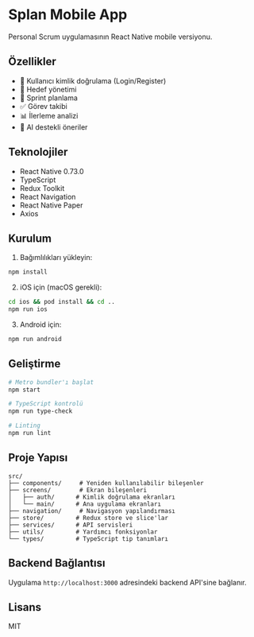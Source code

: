 # Splan Mobile App

Personal Scrum uygulamasının React Native mobile versiyonu.

## Özellikler

- 🔐 Kullanıcı kimlik doğrulama (Login/Register)
- 🎯 Hedef yönetimi
- 🏃 Sprint planlama
- ✅ Görev takibi
- 📊 İlerleme analizi
- 🤖 AI destekli öneriler

## Teknolojiler

- React Native 0.73.0
- TypeScript
- Redux Toolkit
- React Navigation
- React Native Paper
- Axios

## Kurulum

1. Bağımlılıkları yükleyin:
```bash
npm install
```

2. iOS için (macOS gerekli):
```bash
cd ios && pod install && cd ..
npm run ios
```

3. Android için:
```bash
npm run android
```

## Geliştirme

```bash
# Metro bundler'ı başlat
npm start

# TypeScript kontrolü
npm run type-check

# Linting
npm run lint
```

## Proje Yapısı

```
src/
├── components/     # Yeniden kullanılabilir bileşenler
├── screens/        # Ekran bileşenleri
│   ├── auth/      # Kimlik doğrulama ekranları
│   └── main/      # Ana uygulama ekranları
├── navigation/     # Navigasyon yapılandırması
├── store/         # Redux store ve slice'lar
├── services/      # API servisleri
├── utils/         # Yardımcı fonksiyonlar
└── types/         # TypeScript tip tanımları
```

## Backend Bağlantısı

Uygulama `http://localhost:3000` adresindeki backend API'sine bağlanır.

## Lisans

MIT 